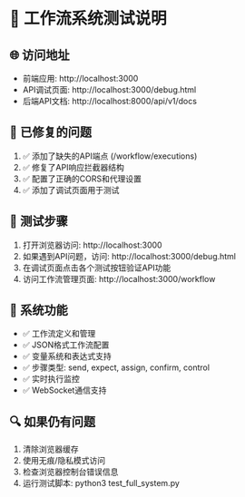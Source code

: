 
# 🧪 工作流系统测试说明

## 🌐 访问地址
- 前端应用: http://localhost:3000
- API调试页面: http://localhost:3000/debug.html
- 后端API文档: http://localhost:8000/api/v1/docs

## 🔧 已修复的问题
1. ✅ 添加了缺失的API端点 (/workflow/executions)
2. ✅ 修复了API响应拦截器结构
3. ✅ 配置了正确的CORS和代理设置
4. ✅ 添加了调试页面用于测试

## 🎯 测试步骤
1. 打开浏览器访问: http://localhost:3000
2. 如果遇到API问题，访问: http://localhost:3000/debug.html
3. 在调试页面点击各个测试按钮验证API功能
4. 访问工作流管理页面: http://localhost:3000/workflow

## 🚀 系统功能
- ✅ 工作流定义和管理
- ✅ JSON格式工作流配置
- ✅ 变量系统和表达式支持
- ✅ 步骤类型: send, expect, assign, confirm, control
- ✅ 实时执行监控
- ✅ WebSocket通信支持

## 🔍 如果仍有问题
1. 清除浏览器缓存
2. 使用无痕/隐私模式访问
3. 检查浏览器控制台错误信息
4. 运行测试脚本: python3 test_full_system.py
